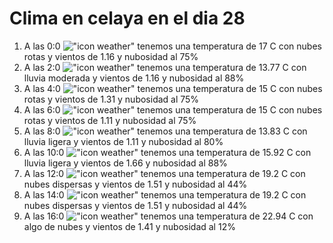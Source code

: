 # Clima en celaya en el dia 28

1. A las 0:0 !["icon weather"](http://openweathermap.org/img/w/04n.png) tenemos una temperatura de 17 C con nubes rotas y  vientos de 1.16 y nubosidad al 75%
1. A las 2:0 !["icon weather"](http://openweathermap.org/img/w/10n.png) tenemos una temperatura de 13.77 C con lluvia moderada y  vientos de 1.16 y nubosidad al 88%
1. A las 4:0 !["icon weather"](http://openweathermap.org/img/w/04n.png) tenemos una temperatura de 15 C con nubes rotas y  vientos de 1.31 y nubosidad al 75%
1. A las 6:0 !["icon weather"](http://openweathermap.org/img/w/04n.png) tenemos una temperatura de 15 C con nubes rotas y  vientos de 1.11 y nubosidad al 75%
1. A las 8:0 !["icon weather"](http://openweathermap.org/img/w/10d.png) tenemos una temperatura de 13.83 C con lluvia ligera y  vientos de 1.11 y nubosidad al 80%
1. A las 10:0 !["icon weather"](http://openweathermap.org/img/w/10d.png) tenemos una temperatura de 15.92 C con lluvia ligera y  vientos de 1.66 y nubosidad al 88%
1. A las 12:0 !["icon weather"](http://openweathermap.org/img/w/03d.png) tenemos una temperatura de 19.2 C con nubes dispersas y  vientos de 1.51 y nubosidad al 44%
1. A las 14:0 !["icon weather"](http://openweathermap.org/img/w/03d.png) tenemos una temperatura de 19.2 C con nubes dispersas y  vientos de 1.51 y nubosidad al 44%
1. A las 16:0 !["icon weather"](http://openweathermap.org/img/w/02d.png) tenemos una temperatura de 22.94 C con algo de nubes y  vientos de 1.41 y nubosidad al 12%
